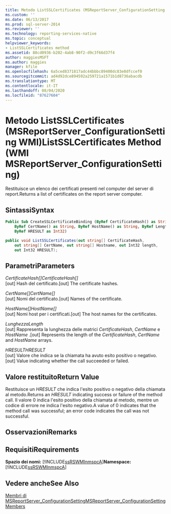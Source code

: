 ```yaml
---
title: Metodo ListSSLCertificates (MSReportServer_ConfigurationSetting WMI) | Microsoft Docs
ms.custom: ''
ms.date: 06/13/2017
ms.prod: sql-server-2014
ms.reviewer: ''
ms.technology: reporting-services-native
ms.topic: conceptual
helpviewer_keywords:
- ListSSLCertificates method
ms.assetid: 88cd0936-b202-4ab8-90f2-d9c3f66d37f4
author: maggiesMSFT
ms.author: maggies
manager: kfile
ms.openlocfilehash: 6a5ced8371817adc44bbbc89400dc83e0dfccef0
ms.sourcegitcommit: ad4d92dce894592a259721a1571b1d8736abacdb
ms.translationtype: MT
ms.contentlocale: it-IT
ms.lasthandoff: 08/04/2020
ms.locfileid: "87627604"
---
```

# <a name="listsslcertificates-method-wmi-msreportserver_configurationsetting"></a><span data-ttu-id="65144-102">Metodo ListSSLCertificates (MSReportServer_ConfigurationSetting WMI)</span><span class="sxs-lookup"><span data-stu-id="65144-102">ListSSLCertificates Method (WMI MSReportServer_ConfigurationSetting)</span></span>
  <span data-ttu-id="65144-103">Restituisce un elenco dei certificati presenti nel computer del server di report.</span><span class="sxs-lookup"><span data-stu-id="65144-103">Returns a list of certificates on the report server computer.</span></span>  
  
## <a name="syntax"></a><span data-ttu-id="65144-104">Sintassi</span><span class="sxs-lookup"><span data-stu-id="65144-104">Syntax</span></span>  
  
```vb  
Public Sub CreateSSLCertificateBinding (ByRef CertificateHash() as String, _  
    ByRef CertName() as String, ByRef HostName() as String, ByRef Length as Int32, _   
    ByRef HRESULT as Int32)  
```  
  
```csharp  
public void ListSSLCertificates(out string[] CertificateHash,   
    out string[] CertName, out string[] Hostname, out Int32 length,   
    out Int32 HRESULT);  
```  
  
## <a name="parameters"></a><span data-ttu-id="65144-105">Parametri</span><span class="sxs-lookup"><span data-stu-id="65144-105">Parameters</span></span>  
 <span data-ttu-id="65144-106">*CertificateHash[]*</span><span class="sxs-lookup"><span data-stu-id="65144-106">*CertificateHash[]*</span></span>  
 <span data-ttu-id="65144-107">[out] Hash del certificato.</span><span class="sxs-lookup"><span data-stu-id="65144-107">[out] The certificate hashes.</span></span>  
  
 <span data-ttu-id="65144-108">*CertName[]*</span><span class="sxs-lookup"><span data-stu-id="65144-108">*CertName[]*</span></span>  
 <span data-ttu-id="65144-109">[out] Nomi del certificato.</span><span class="sxs-lookup"><span data-stu-id="65144-109">[out] Names of the certificate.</span></span>  
  
 <span data-ttu-id="65144-110">*HostName[]*</span><span class="sxs-lookup"><span data-stu-id="65144-110">*HostName[]*</span></span>  
 <span data-ttu-id="65144-111">[out] Nomi host per i certificati.</span><span class="sxs-lookup"><span data-stu-id="65144-111">[out] The host names for the certificates.</span></span>  
  
 <span data-ttu-id="65144-112">*Lunghezza*</span><span class="sxs-lookup"><span data-stu-id="65144-112">*Length*</span></span>  
 <span data-ttu-id="65144-113">[out] Rappresenta la lunghezza delle matrici *CertificateHash*, *CertName* e *HostName* .</span><span class="sxs-lookup"><span data-stu-id="65144-113">[out] Represents the length of the *CertificateHash*, *CertName* and *HostName* arrays.</span></span>  
  
 <span data-ttu-id="65144-114">*HRESULT*</span><span class="sxs-lookup"><span data-stu-id="65144-114">*HRESULT*</span></span>  
 <span data-ttu-id="65144-115">[out] Valore che indica se la chiamata ha avuto esito positivo o negativo.</span><span class="sxs-lookup"><span data-stu-id="65144-115">[out] Value indicating whether the call succeeded or failed.</span></span>  
  
## <a name="return-value"></a><span data-ttu-id="65144-116">Valore restituito</span><span class="sxs-lookup"><span data-stu-id="65144-116">Return Value</span></span>  
 <span data-ttu-id="65144-117">Restituisce un *HRESULT* che indica l'esito positivo o negativo della chiamata al metodo.</span><span class="sxs-lookup"><span data-stu-id="65144-117">Returns an *HRESULT* indicating success or failure of the method call.</span></span> <span data-ttu-id="65144-118">Il valore 0 indica l'esito positivo della chiamata al metodo, mentre un codice di errore ne indica l'esito negativo.</span><span class="sxs-lookup"><span data-stu-id="65144-118">A value of 0 indicates that the method call was successful; an error code indicates the call was not successful.</span></span>  
  
## <a name="remarks"></a><span data-ttu-id="65144-119">Osservazioni</span><span class="sxs-lookup"><span data-stu-id="65144-119">Remarks</span></span>  
  
## <a name="requirements"></a><span data-ttu-id="65144-120">Requisiti</span><span class="sxs-lookup"><span data-stu-id="65144-120">Requirements</span></span>  
 <span data-ttu-id="65144-121">**Spazio dei nomi:** [!INCLUDE[ssRSWMInmspcA](../../includes/ssrswminmspca-md.md)]</span><span class="sxs-lookup"><span data-stu-id="65144-121">**Namespace:** [!INCLUDE[ssRSWMInmspcA](../../includes/ssrswminmspca-md.md)]</span></span>  
  
## <a name="see-also"></a><span data-ttu-id="65144-122">Vedere anche</span><span class="sxs-lookup"><span data-stu-id="65144-122">See Also</span></span>  
 [<span data-ttu-id="65144-123">Membri di MSReportServer_ConfigurationSetting</span><span class="sxs-lookup"><span data-stu-id="65144-123">MSReportServer_ConfigurationSetting Members</span></span>](msreportserver-configurationsetting-members.md)  
  
  
